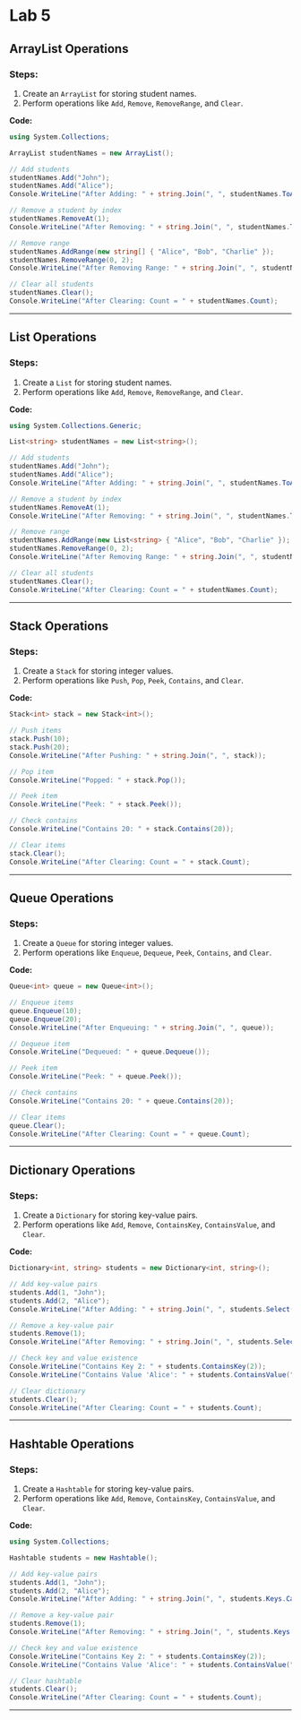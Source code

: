 
# Lab 5



## ArrayList Operations
### Steps:
1. Create an `ArrayList` for storing student names.
2. Perform operations like `Add`, `Remove`, `RemoveRange`, and `Clear`.

**Code:**
```csharp
using System.Collections;

ArrayList studentNames = new ArrayList();

// Add students
studentNames.Add("John");
studentNames.Add("Alice");
Console.WriteLine("After Adding: " + string.Join(", ", studentNames.ToArray()));

// Remove a student by index
studentNames.RemoveAt(1);
Console.WriteLine("After Removing: " + string.Join(", ", studentNames.ToArray()));

// Remove range
studentNames.AddRange(new string[] { "Alice", "Bob", "Charlie" });
studentNames.RemoveRange(0, 2);
Console.WriteLine("After Removing Range: " + string.Join(", ", studentNames.ToArray()));

// Clear all students
studentNames.Clear();
Console.WriteLine("After Clearing: Count = " + studentNames.Count);
```

---

## List Operations
### Steps:
1. Create a `List` for storing student names.
2. Perform operations like `Add`, `Remove`, `RemoveRange`, and `Clear`.

**Code:**
```csharp
using System.Collections.Generic;

List<string> studentNames = new List<string>();

// Add students
studentNames.Add("John");
studentNames.Add("Alice");
Console.WriteLine("After Adding: " + string.Join(", ", studentNames.ToArray()));

// Remove a student by index
studentNames.RemoveAt(1);
Console.WriteLine("After Removing: " + string.Join(", ", studentNames.ToArray()));

// Remove range
studentNames.AddRange(new List<string> { "Alice", "Bob", "Charlie" });
studentNames.RemoveRange(0, 2);
Console.WriteLine("After Removing Range: " + string.Join(", ", studentNames.ToArray()));

// Clear all students
studentNames.Clear();
Console.WriteLine("After Clearing: Count = " + studentNames.Count);
```

---

## Stack Operations
### Steps:
1. Create a `Stack` for storing integer values.
2. Perform operations like `Push`, `Pop`, `Peek`, `Contains`, and `Clear`.

**Code:**
```csharp
Stack<int> stack = new Stack<int>();

// Push items
stack.Push(10);
stack.Push(20);
Console.WriteLine("After Pushing: " + string.Join(", ", stack));

// Pop item
Console.WriteLine("Popped: " + stack.Pop());

// Peek item
Console.WriteLine("Peek: " + stack.Peek());

// Check contains
Console.WriteLine("Contains 20: " + stack.Contains(20));

// Clear items
stack.Clear();
Console.WriteLine("After Clearing: Count = " + stack.Count);
```

---

## Queue Operations
### Steps:
1. Create a `Queue` for storing integer values.
2. Perform operations like `Enqueue`, `Dequeue`, `Peek`, `Contains`, and `Clear`.

**Code:**
```csharp
Queue<int> queue = new Queue<int>();

// Enqueue items
queue.Enqueue(10);
queue.Enqueue(20);
Console.WriteLine("After Enqueuing: " + string.Join(", ", queue));

// Dequeue item
Console.WriteLine("Dequeued: " + queue.Dequeue());

// Peek item
Console.WriteLine("Peek: " + queue.Peek());

// Check contains
Console.WriteLine("Contains 20: " + queue.Contains(20));

// Clear items
queue.Clear();
Console.WriteLine("After Clearing: Count = " + queue.Count);
```

---

## Dictionary Operations
### Steps:
1. Create a `Dictionary` for storing key-value pairs.
2. Perform operations like `Add`, `Remove`, `ContainsKey`, `ContainsValue`, and `Clear`.

**Code:**
```csharp
Dictionary<int, string> students = new Dictionary<int, string>();

// Add key-value pairs
students.Add(1, "John");
students.Add(2, "Alice");
Console.WriteLine("After Adding: " + string.Join(", ", students.Select(kv => kv.Key + "=" + kv.Value)));

// Remove a key-value pair
students.Remove(1);
Console.WriteLine("After Removing: " + string.Join(", ", students.Select(kv => kv.Key + "=" + kv.Value)));

// Check key and value existence
Console.WriteLine("Contains Key 2: " + students.ContainsKey(2));
Console.WriteLine("Contains Value 'Alice': " + students.ContainsValue("Alice"));

// Clear dictionary
students.Clear();
Console.WriteLine("After Clearing: Count = " + students.Count);
```

---

## Hashtable Operations
### Steps:
1. Create a `Hashtable` for storing key-value pairs.
2. Perform operations like `Add`, `Remove`, `ContainsKey`, `ContainsValue`, and `Clear`.

**Code:**
```csharp
using System.Collections;

Hashtable students = new Hashtable();

// Add key-value pairs
students.Add(1, "John");
students.Add(2, "Alice");
Console.WriteLine("After Adding: " + string.Join(", ", students.Keys.Cast<int>().Select(k => k + "=" + students[k])));

// Remove a key-value pair
students.Remove(1);
Console.WriteLine("After Removing: " + string.Join(", ", students.Keys.Cast<int>().Select(k => k + "=" + students[k])));

// Check key and value existence
Console.WriteLine("Contains Key 2: " + students.ContainsKey(2));
Console.WriteLine("Contains Value 'Alice': " + students.ContainsValue("Alice"));

// Clear hashtable
students.Clear();
Console.WriteLine("After Clearing: Count = " + students.Count);
```

---
